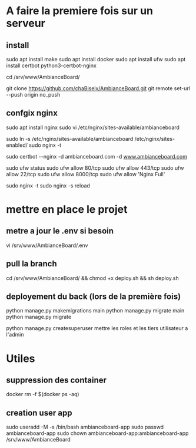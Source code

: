 # A faire la premiere fois sur un serveur
## install 
sudo apt install make
sudo apt install docker
sudo apt install ufw
sudo apt install certbot python3-certbot-nginx

cd /srv/www/AmbianceBoard/

git clone https://github.com/chaBiselx/AmbianceBoard.git
git remote set-url --push origin no_push

## confgix nginx 
sudo apt install nginx
sudo vi /etc/nginx/sites-available/ambianceboard

sudo ln -s /etc/nginx/sites-available/ambianceboard /etc/nginx/sites-enabled/
sudo nginx -t

sudo certbot --nginx -d ambianceboard.com -d www.ambianceboard.com

sudo ufw status
sudo ufw allow 80/tcp
sudo ufw allow 443/tcp
sudo ufw allow 22/tcp
sudo ufw allow 8000/tcp
sudo ufw allow 'Nginx Full'

sudo nginx -t
sudo nginx -s reload

# mettre en place le projet 

## metre a jour le .env si besoin 
vi /srv/www/AmbianceBoard/.env

## pull la branch 
cd /srv/www/AmbianceBoard/ && chmod +x deploy.sh && sh deploy.sh

## deployement du back (lors de la première fois)
python manage.py makemigrations main
python manage.py migrate main
python manage.py migrate

python manage.py createsuperuser
mettre les roles et les tiers utilisateur a l'admin

# Utiles 

## suppression des container 
docker rm -f $(docker ps -aq)

## creation user app
sudo useradd -M -s /bin/bash ambianceboard-app
sudo passwd ambianceboard-app
sudo chown ambianceboard-app:ambianceboard-app /srv/www/AmbianceBoard

